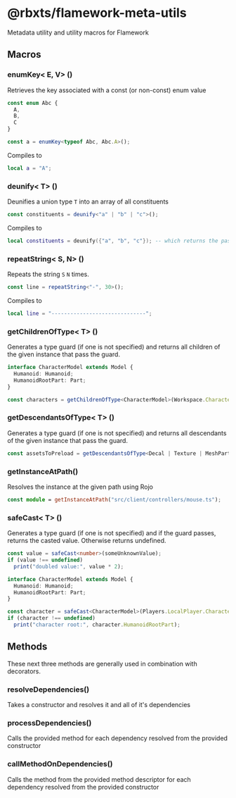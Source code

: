 # @rbxts/flamework-meta-utils

Metadata utility and utility macros for Flamework

## Macros

### enumKey&lt; E, V&gt; ()

Retrieves the key associated with a const (or non-const) enum value

```ts
const enum Abc {
  A,
  B,
  C
}

const a = enumKey<typeof Abc, Abc.A>();
```

Compiles to

```lua
local a = "A";
```

### deunify&lt; T&gt; ()

Deunifies a union type `T` into an array of all constituents

```ts
const constituents = deunify<"a" | "b" | "c">();
```

Compiles to

```lua
local constituents = deunify({"a", "b", "c"}); -- which returns the passed param
```

### repeatString&lt; S, N&gt; ()

Repeats the string `S`  `N` times.

```ts
const line = repeatString<"-", 30>();
```

Compiles to

```lua
local line = "------------------------------";
```

### getChildrenOfType&lt; T&gt; ()

Generates a type guard (if one is not specified) and returns all children of the given instance that pass the guard.

```ts
interface CharacterModel extends Model {
  Humanoid: Humanoid;
  HumanoidRootPart: Part;
}

const characters = getChildrenOfType<CharacterModel>(Workspace.Characters);
```

### getDescendantsOfType&lt; T&gt; ()

Generates a type guard (if one is not specified) and returns all descendants of the given instance that pass the guard.

```ts
const assetsToPreload = getDescendantsOfType<Decal | Texture | MeshPart>(ReplicatedStorage);
```

### getInstanceAtPath()

Resolves the instance at the given path using Rojo

```ts
const module = getInstanceAtPath("src/client/controllers/mouse.ts");
```

### safeCast&lt; T&gt; ()

Generates a type guard (if one is not specified) and if the guard passes, returns the casted value. Otherwise returns undefined.

```ts
const value = safeCast<number>(someUnknownValue);
if (value !== undefined)
  print("doubled value:", value * 2);
```

```ts
interface CharacterModel extends Model {
  Humanoid: Humanoid;
  HumanoidRootPart: Part;
}

const character = safeCast<CharacterModel>(Players.LocalPlayer.Character);
if (character !== undefined)
  print("character root:", character.HumanoidRootPart);
```

## Methods

These next three methods are generally used in combination with decorators.

### resolveDependencies()

Takes a constructor and resolves it and all of it's dependencies

### processDependencies()

Calls the provided method for each dependency resolved from the provided constructor

### callMethodOnDependencies()

Calls the method from the provided method descriptor for each dependency resolved from the provided constructor
